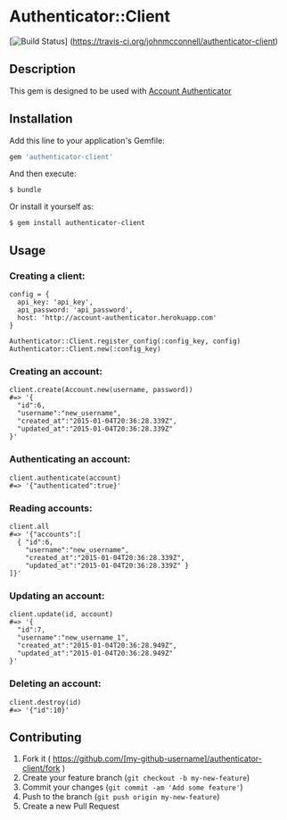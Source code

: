 # Authenticator::Client
[![Build Status](https://travis-ci.org/johnmcconnell/authenticator-client.svg?branch=master)]
(https://travis-ci.org/johnmcconnell/authenticator-client)

## Description
This gem is designed to be used with
[Account Authenticator](https://account-authenticator.herokuapp.com/)

## Installation

Add this line to your application's Gemfile:

```ruby
gem 'authenticator-client'
```

And then execute:

    $ bundle

Or install it yourself as:

    $ gem install authenticator-client

## Usage

### Creating a client:

```
config = {
  api_key: 'api_key',
  api_password: 'api_password',
  host: 'http://account-authenticator.herokuapp.com'
}

Authenticator::Client.register_config(:config_key, config)
Authenticator::Client.new(:config_key)

```

### Creating an account:

```
client.create(Account.new(username, password))
#=> '{
  "id":6,
  "username":"new_username",
  "created_at":"2015-01-04T20:36:28.339Z",
  "updated_at":"2015-01-04T20:36:28.339Z"
}'
```

### Authenticating an account:

```
client.authenticate(account)
#=> '{"authenticated":true}'
```

### Reading accounts:

```
client.all
#=> '{"accounts":[
  { "id":6,
    "username":"new_username",
    "created_at":"2015-01-04T20:36:28.339Z",
    "updated_at":"2015-01-04T20:36:28.339Z" }
]}'

```

### Updating an account:

```
client.update(id, account)
#=> '{
  "id":7,
  "username":"new_username_1",
  "created_at":"2015-01-04T20:36:28.949Z",
  "updated_at":"2015-01-04T20:36:28.949Z"
}'
```

### Deleting an account:

```
client.destroy(id)
#=> '{"id":10}'
```

## Contributing

1. Fork it ( https://github.com/[my-github-username]/authenticator-client/fork )
2. Create your feature branch (`git checkout -b my-new-feature`)
3. Commit your changes (`git commit -am 'Add some feature'`)
4. Push to the branch (`git push origin my-new-feature`)
5. Create a new Pull Request
